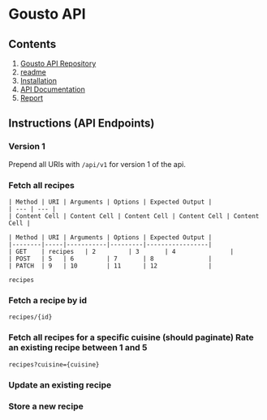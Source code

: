# Gousto API

## Contents

1. [Gousto API Repository](https://github.com/mstnorris/GoustoAPI-Dev)
2. [readme](readme.md)
3. [Installation](installation.md)
4. [API Documentation](instructions.md)
5. [Report](report.md) 

## Instructions (API Endpoints)

### Version 1

Prepend all URIs with `/api/v1` for version 1 of the api.

### Fetch all recipes
```
| Method | URI | Arguments | Options | Expected Output |
| --- | --- |
| Content Cell | Content Cell | Content Cell | Content Cell | Content Cell |
```

    | Method | URI | Arguments | Options | Expected Output |
    |--------|-----|-----------|---------|-----------------|
    | GET    | recipes   | 2         | 3       | 4               |
    | POST   | 5   | 6         | 7       | 8               |
    | PATCH  | 9   | 10        | 11      | 12              |

`recipes`

### Fetch a recipe by id

`recipes/{id}`

### Fetch all recipes for a specific cuisine (should paginate) Rate an existing recipe between 1 and 5

`recipes?cuisine={cuisine}`

### Update an existing recipe
### Store a new recipe